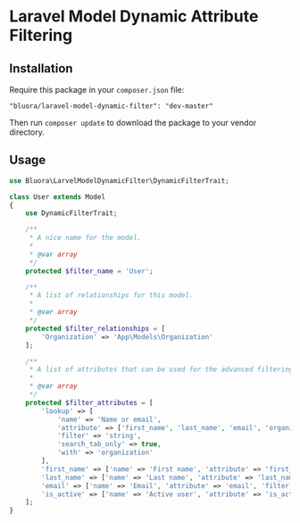 # Laravel Model Dynamic Attribute Filtering

## Installation

Require this package in your `composer.json` file:

`"bluora/laravel-model-dynamic-filter": "dev-master"`

Then run `composer update` to download the package to your vendor directory.

## Usage

```php
use Bluora\LarvelModelDynamicFilter\DynamicFilterTrait;

class User extends Model
{
    use DynamicFilterTrait;

    /**
     * A nice name for the model.
     *
     * @var array
     */
    protected $filter_name = 'User';

    /**
     * A list of relationships for this model.
     *
     * @var array
     */
    protected $filter_relationships = [
        'Organization' => 'App\Models\Organization'
    ];

    /**
     * A list of attributes that can be used for the advanced filtering trait.
     *
     * @var array
     */
    protected $filter_attributes = [
        'lookup' => [
            'name' => 'Name or email',
            'attribute' => ['first_name', 'last_name', 'email', 'organization.name'],
            'filter' => 'string',
            'search_tab_only' => true,
            'with' => 'organization'
        ],
        'first_name' => ['name' => 'First name', 'attribute' => 'first_name', 'filter' => 'string'],
        'last_name' => ['name' => 'Last name', 'attribute' => 'last_name', 'filter' => 'string'],
        'email' => ['name' => 'Email', 'attribute' => 'email', 'filter' => 'string'],
        'is_active' => ['name' => 'Active user', 'attribute' => 'is_active', 'filter' => 'boolean']
    ];
}
```
